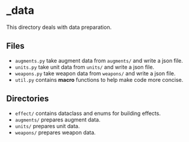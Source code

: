 
# _data

This directory deals with data preparation.

## Files

- `augments.py` take augment data from `augments/` and write a json file.
- `units.py` take unit data from `units/` and write a json file.
- `weapons.py` take weapon data from `weapons/` and write a json file.
- `util.py` contains **macro** functions to help make code more concise. 

## Directories

- `effect/` contains dataclass and enums for building effects.
- `augments/` prepares augment data.
- `units/` prepares unit data.
- `weapons/` prepares weapon data.
    